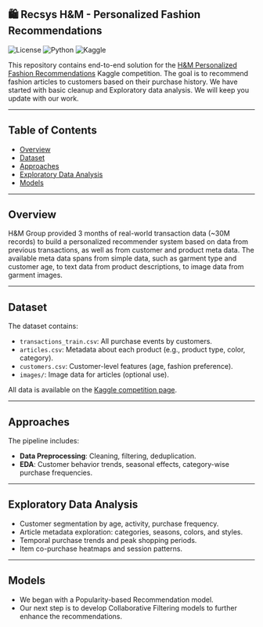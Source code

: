 ## 🛍️ Recsys H&M - Personalized Fashion Recommendations

![License](https://img.shields.io/github/license/Recommendation-System-p2/RecSys-H-M)
![Python](https://img.shields.io/badge/python-3.8%2B-blue)
![Kaggle](https://img.shields.io/badge/Kaggle-H%26M%20RecSys-green)

This repository contains end-to-end solution for the [H&M Personalized Fashion Recommendations](https://www.kaggle.com/competitions/h-and-m-personalized-fashion-recommendations) Kaggle competition. The goal is to recommend fashion articles to customers based on their purchase history. We have started with basic cleanup and Exploratory data analysis. We will keep you update with our work.

---

## Table of Contents
- [Overview](#overview)
- [Dataset](#dataset)
- [Approaches](#approaches)
- [Exploratory Data Analysis](#exploratory-data-analysis)
- [Models](#models)

---

## Overview

H&M Group provided 3 months of real-world transaction data (~30M records) to build a personalized recommender system based on data from previous transactions, as well as from customer and product meta data. The available meta data spans from simple data, such as garment type and customer age, to text data from product descriptions, to image data from garment images.

---

## Dataset

The dataset contains:

- `transactions_train.csv`: All purchase events by customers.
- `articles.csv`: Metadata about each product (e.g., product type, color, category).
- `customers.csv`: Customer-level features (age, fashion preference).
- `images/`: Image data for articles (optional use).

All data is available on the [Kaggle competition page](https://www.kaggle.com/competitions/h-and-m-personalized-fashion-recommendations/data).

---

## Approaches

The pipeline includes:

- **Data Preprocessing**: Cleaning, filtering, deduplication.
- **EDA**: Customer behavior trends, seasonal effects, category-wise purchase frequencies.

---

## Exploratory Data Analysis

- Customer segmentation by age, activity, purchase frequency.
- Article metadata exploration: categories, seasons, colors, and styles.
- Temporal purchase trends and peak shopping periods.
- Item co-purchase heatmaps and session patterns.

---

## Models

- We began with a Popularity-based Recommendation model.
- Our next step is to develop Collaborative Filtering models to further enhance the recommendations.